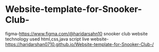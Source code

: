 # Website-template-for-Snooker-Club-

figma-https://www.figma.com/@haridarsahn10
snooker club website technology used html,css,java script
live website-https://haridarshan0710.github.io/Website-template-for-Snooker-Club-/
